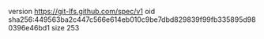 version https://git-lfs.github.com/spec/v1
oid sha256:449563ba2c447c566e614eb010c9be7dbd829839f99fb335895d980396e46bd1
size 253
